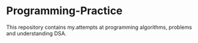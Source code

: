 # Programming-Practice
This repository contains my.attempts at programming algorithms, problems and understanding DSA. 
